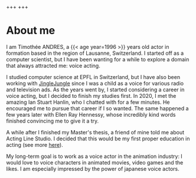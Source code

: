 +++
+++

# About me

I am Timothée ANDRES, a {{< age year=1996 >}} years old actor in formation based in the region of Lausanne, Switzerland.
I started off as a computer scientist, but I have been wanting for a while to explore a domain that always attracted me: voice acting.

I studied computer science at EPFL in Switzerland, but I have also been working with [JingleJungle](https://www.jinglejungle.ch/en/) since I was a child as a voice for various radio and television ads. As the years went by, I started considering a career in voice acting, but I decided to finish my studies first.
In 2020, I met the amazing Ian Stuart Hanlin, who I chatted with for a few minutes. He encouraged me to pursue that career if I so wanted. The same happened a few years later with Ellen Ray Hennessy, whose incredibly kind words finished convincing me to give it a try.

A while after I finished my Master's thesis, a friend of mine told me about Acting Line Studio. I decided that this would be my first proper education in acting (see more [here](/education)).

My long-term goal is to work as a voice actor in the animation industry: I would love to voice characters in animated movies, video games and the likes. I am especially impressed by the power of japanese voice actors.

